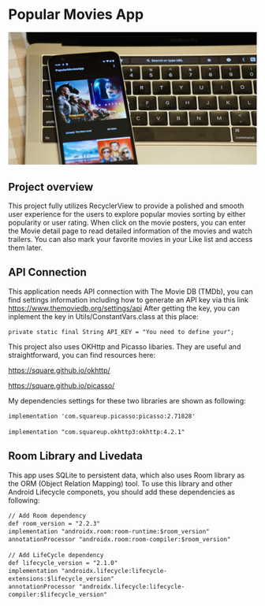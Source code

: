 # Popular Movies App

![Image](https://raw.githubusercontent.com/PrisonerPrice/PopularMoviesApp/master/Image/6BA8EE8F-72A1-4393-9332-FC06AE3500A0.JPG)

## Project overview

This project fully utilizes RecyclerView to provide a polished and smooth user experience for the users to explore popular movies sorting by either popularity or user rating. When click on the movie posters, you can enter the Movie detail page to read detailed information of the movies and watch trailers. You can also mark your favorite movies in your Like list and access them later.

## API Connection

This application needs API connection with The Movie DB (TMDb), you can find settings information including how to generate an API key via this link https://www.themoviedb.org/settings/api After getting the key, you can inplement the key in Utils/ConstantVars.class at this place:

	private static final String API_KEY = "You need to define your";

This project also uses OKHttp and Picasso libaries. They are useful and straightforward, you can find resources here:

https://square.github.io/okhttp/

https://square.github.io/picasso/

My dependencies settings for these two libraries are shown as following:

	implementation 'com.squareup.picasso:picasso:2.71828'
	
	implementation "com.squareup.okhttp3:okhttp:4.2.1"

## Room Library and Livedata

This app uses SQLite to persistent data, which also uses Room library as the ORM (Object Relation Mapping) tool. To use this library and other Android Lifecycle componets, you should add these dependencies as following:

	// Add Room dependency
    def room_version = "2.2.3"
    implementation "androidx.room:room-runtime:$room_version"
    annotationProcessor "androidx.room:room-compiler:$room_version"

    // Add LifeCycle dependency
    def lifecycle_version = "2.1.0"
    implementation "androidx.lifecycle:lifecycle-extensions:$lifecycle_version"
    annotationProcessor "androidx.lifecycle:lifecycle-compiler:$lifecycle_version"
